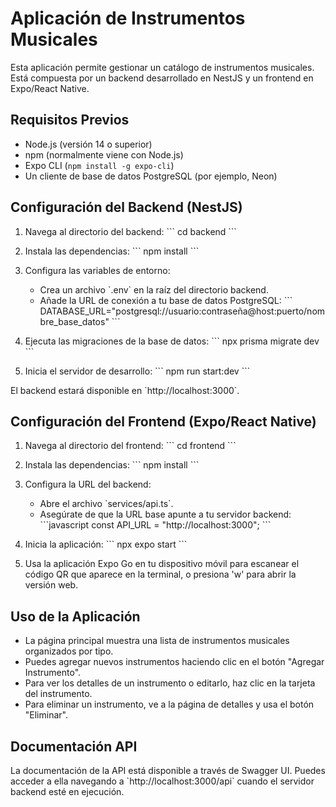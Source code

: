 # Aplicación de Instrumentos Musicales

Esta aplicación permite gestionar un catálogo de instrumentos musicales. Está compuesta por un backend desarrollado en NestJS y un frontend en Expo/React Native.

## Requisitos Previos

- Node.js (versión 14 o superior)
- npm (normalmente viene con Node.js)
- Expo CLI (`npm install -g expo-cli`)
- Un cliente de base de datos PostgreSQL (por ejemplo, Neon)

## Configuración del Backend (NestJS)

1. Navega al directorio del backend:
   \`\`\`
   cd backend
   \`\`\`

2. Instala las dependencias:
   \`\`\`
   npm install
   \`\`\`

3. Configura las variables de entorno:
   - Crea un archivo \`.env\` en la raíz del directorio backend.
   - Añade la URL de conexión a tu base de datos PostgreSQL:
     \`\`\`
     DATABASE_URL="postgresql://usuario:contraseña@host:puerto/nombre_base_datos"
     \`\`\`

4. Ejecuta las migraciones de la base de datos:
   \`\`\`
   npx prisma migrate dev
   \`\`\`

5. Inicia el servidor de desarrollo:
   \`\`\`
   npm run start:dev
   \`\`\`

El backend estará disponible en \`http://localhost:3000\`.

## Configuración del Frontend (Expo/React Native)

1. Navega al directorio del frontend:
   \`\`\`
   cd frontend
   \`\`\`

2. Instala las dependencias:
   \`\`\`
   npm install
   \`\`\`

3. Configura la URL del backend:
   - Abre el archivo \`services/api.ts\`.
   - Asegúrate de que la URL base apunte a tu servidor backend:
     \`\`\`javascript
     const API_URL = "http://localhost:3000";
     \`\`\`

4. Inicia la aplicación:
   \`\`\`
   npx expo start
   \`\`\`

5. Usa la aplicación Expo Go en tu dispositivo móvil para escanear el código QR que aparece en la terminal, o presiona 'w' para abrir la versión web.

## Uso de la Aplicación

- La página principal muestra una lista de instrumentos musicales organizados por tipo.
- Puedes agregar nuevos instrumentos haciendo clic en el botón "Agregar Instrumento".
- Para ver los detalles de un instrumento o editarlo, haz clic en la tarjeta del instrumento.
- Para eliminar un instrumento, ve a la página de detalles y usa el botón "Eliminar".

## Documentación API

La documentación de la API está disponible a través de Swagger UI. Puedes acceder a ella navegando a \`http://localhost:3000/api\` cuando el servidor backend esté en ejecución.

